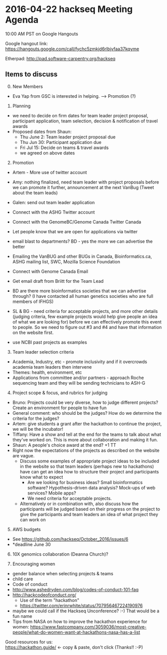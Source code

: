 # 2016-04-22 hackseq Meeting Agenda

10:00 AM PST on Google Hangouts

Google hangout link: https://hangouts.google.com/call/fychc5zmkjd6rlbjvfaa37kqyme


Etherpad: http://pad.software-carpentry.org/hackseq


## Items to discuss

0. New Members
 - Eva Yap from GSC is interested in helping. --> Promotion (?)

1. Planning
 - we need to decide on firm dates for team leader project proposal, participant application, team selection, decision & notification of travel awards
 - Proposed dates from Shaun:
    - Thu June 2: Team leader project proposal due
    - Thu Jun 30: Participant application due
    - Fri Jul 15: Decide on teams & travel awards
    - we agreed on above dates
  
2. Promotion
- Artem - More use of twitter account
- Amy: nothing finalized, need team leader with project proposals before we can promote it further, announcement at the next VanBug (Tweet about the team leads)
- Galen: send out team leader application
- Connect with the ASHG Twitter account
- Connect with the GenomeBC/Genome Canada Twitter Canada

- Let people know that we are open for applications via twitter
- email blast to departments? BD - yes the more we can advertise the better
- Emailing the VanBUG and other BUGs in Canada, Bioinformatics.ca, ASHG mailing list, SWC, Mozilla Science Foundation 
- Connect with Genome Canada Email
- Get email draft from Briitt for the Team Lead
- BD are there more bioinformatics societies that we can advertise through? (I have contacted all human genetics societies who are full members of IFHGS)
- SL & BG - need criteria for acceptable projects, and more other details (judging criteria, few example projects would help give people an idea of what we are looking for) before we can effectively promote this event to people. So we need to figure out #3 and #4 and have that information on the website first.
- use NCBI past projects as examples

3. Team leader selection criteria    
  - Academia, Industry, etc  - promote inclusivity and if it overcrowds academia team leaders then intervene 
  - Themes: health, environment, etc
  - Applications from committee and/or partners  - approach Roche sequencing team and they will be sending technicians to ASH-G
  
4. Project scope & focus, and rubrics for judging
- Bruno: Projects could be very diverse, how to judge different projects? Create an environment for people to have fun
- General comment: who should be the judges? How do we determine the criteria for the judges?
- Artem: give students a grant after the hackathon to continue the project, we will be the incubator!
- Tiffany: Have a show and tell at the end for the teams to talk about what they've worked on. This is more about collaboration and making it fun.
- Shaun: A people's choice award at the end? +1 TT
- Right now the expectations of the projects as described on the website are vague.
  - Discuss some examples of appropriate project ideas to be included in the website so that team leaders (perhaps new to hackathons) have can get an idea how to structure their project and participants know what to expect
    - Are we looking for business ideas? Small bioinformatics software? Hypothesis-driven data analysis? Mock-ups of web services? Mobile apps? 
    - We need criteria for acceptable projects. 
  - Alternatively or in combination with, also discuss how the participants will be judged based on their progress on the project to give the participants and team leaders an idea of what project they can work on

5. AWS budgets
  - See https://github.com/hackseq/October_2016/issues/6 
  - *deadline June 30

6. 10X genomics collaboration (Deanna Church)?

7. Encouraging women 
  - gender balance when selecting projects & teams
  - child care
 - Code of conduct
  - http://www.ashedryden.com/blog/codes-of-conduct-101-faq
- http://hackcodeofconduct.org/
  - Use of the term "hackathon"
  - https://twitter.com/erinrwhite/status/707956467224190976
- maybe we could call if the Hackseq Unconference? :-) That would be a fun name
 - Tips from NASA on how to improve the hackathon experience for women:
      https://www.fastcompany.com/3059036/most-creative-people/what-do-women-want-at-hackathons-nasa-has-a-list


Good resources for us:   
    https://hackathon.guide/    <- copy & paste, don't click  (Thanks!! :-P)
    
